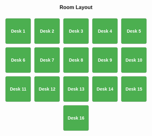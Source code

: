 
<!DOCTYPE html>
<html>
<head>
  <meta charset="utf-8">
  <title>Desk Booking Dashboard</title>
  <link href="https://cdn.jsdelivr.net/npm/fullcalendar@6.1.8/index.global.min.css" rel="stylesheet">
  <script src="https://cdn.jsdelivr.net/npm/fullcalendar@6.1.8/index.global.min.js"></script>
  <style>
    body {
      font-family: Arial, sans-serif;
    }
    #calendar {
      max-width: 300px;
      margin: 5px auto;
    }
    #room-layout {
      display: flex;
      flex-wrap: wrap;
      justify-content: center;
      margin: 20px auto;
      max-width: 600px;
    }
    .desk {
      width: 80px;
      height: 80px;
      border: 1px solid #ccc;
      margin: 5px;
      text-align: center;
      line-height: 80px;
      font-weight: bold;
      border-radius: 5px;
    }
    .available {
      background-color: #4caf50;
      color: white;
    }
    .booked {
      background-color: #f44336;
      color: white;
	}.none {background-color: #FFFFFF
	  }
	  
  </style>
</head>
<body>

<div id="calendar"></div>

<h3 style="text-align:center;">Room Layout</h3>
<div id="room-layout">
  <!-- Main section: 5 columns of desks -->
  <div class="desk available" id="desk-1">Desk 1</div>
  <div class="desk available" id="desk-2">Desk 2</div>
  <div class="desk available" id="desk-3">Desk 3</div>
  <div class="desk available" id="desk-4">Desk 4</div>
  <div class="desk available" id="desk-5">Desk 5</div>
  <div class="desk available" id="desk-6">Desk 6</div>
  <div class="desk available" id="desk-7">Desk 7</div>
  <div class="desk available" id="desk-8">Desk 8</div>
  <div class="desk available" id="desk-9">Desk 9</div>
  <div class="desk available" id="desk-10">Desk 10</div>
  <div class="desk available" id="desk-11">Desk 11</div>
  <div class="desk available" id="desk-12">Desk 12</div>
  <div class="desk available" id="desk-13">Desk 13</div>
  <div class="desk available" id="desk-14">Desk 14</div>
  <div class="desk available" id="desk-15">Desk 15</div>
  <!-- Top right section -->
  <div class="desk available" id="desk-16">Desk 16</div>
</div>

<script>
  let bookings = {};

  async function fetchBookings(date) {
    try {
      const response = await fetch("https://prod-189.westeurope.logic.azure.com:443/workflows/3e8ae3419f5d493a83a41b1f27e48b49/triggers/manual/paths/invoke?api-version=2016-06-01", {
        method: "POST"
      });
      const data = await response.json();

      // Optional: group by date and desk ID if needed
      bookings = groupBookings(data);
      updateLayout(date);
    } catch (error) {
      console.error("Error fetching bookings:", error);
    }
  }

  function groupBookings(data) {
    const grouped = {};
    data.forEach(entry => {
      if (!grouped[entry.Date]) grouped[entry.Date] = {};
      if (!grouped[entry.Date][entry.DeskID]) grouped[entry.Date][entry.DeskID] = [];
      grouped[entry.Date][entry.DeskID].push({
        name: entry.Name,
        start: entry.StartTime,
        end: entry.EndTime
      });
    });
    return grouped;
  }

  const calendar = new FullCalendar.Calendar(document.getElementById('calendar'), {
    initialView: 'dayGridMonth',
    dateClick: function(info) {
      fetchBookings(info.dateStr);
    }
  });

  calendar.render();

  function updateLayout(date) {
    const desks = document.querySelectorAll('.desk');
    desks.forEach(desk => {
      desk.classList.remove('booked');
      desk.classList.add('available');
      desk.removeAttribute('title');
    });

    if (bookings[date]) {
      for (const deskId in bookings[date]) {
        const deskEl = document.getElementById(`desk-${deskId}`);
        if (deskEl) {
          deskEl.classList.remove('available');
          deskEl.classList.add('booked');
          const names = bookings[date][deskId].map(b => `${b.name} (${b.start}–${b.end})`).join('\\n');
          deskEl.title = names;
        }
      }
    }
  }
</script>

</body>
</html>
